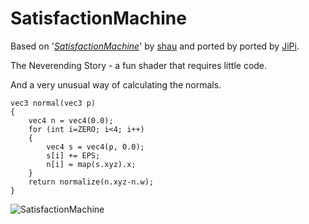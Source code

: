 SatisfactionMachine
==================

Based on '_[SatisfactionMachine](https://www.shadertoy.com/view/tdGfDy)_' by [shau](https://www.shadertoy.com/user/shau) and ported by ported by [JiPi](../../Site/Profiles/JiPi.md).

The Neverending Story - a fun shader that requires little code.

And a very unusual way of calculating the normals.

```
vec3 normal(vec3 p)
{
    vec4 n = vec4(0.0);
    for (int i=ZERO; i<4; i++)
    {
        vec4 s = vec4(p, 0.0);
        s[i] += EPS;
        n[i] = map(s.xyz).x;
    }
    return normalize(n.xyz-n.w);
}
```



![SatisfactionMachine](https://user-images.githubusercontent.com/78935215/117588117-b8f47e00-b121-11eb-9202-a250ada3d523.gif)
